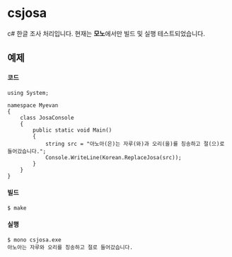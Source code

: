csjosa
======

c# 한글 조사 처리입니다. 현재는 **모노**에서만 빌드 및 실행 테스트되었습니다. 

## 예제

#### 코드

    using System;

    namespace Myevan
    {
        class JosaConsole
        {
            public static void Main()
            {
                string src = "아노아(은)는 자루(와)과 오리(을)를 칭송하고 절(으)로 들어갔습니다.";
                Console.WriteLine(Korean.ReplaceJosa(src));
            }
        }
    }

#### 빌드

    $ make

#### 실행

    $ mono csjosa.exe 
    아노아는 자루와 오리를 칭송하고 절로 들어갔습니다.
